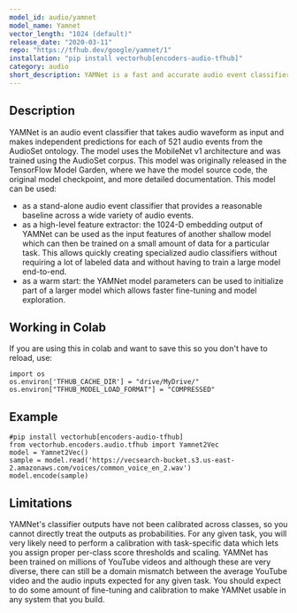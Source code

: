 ```yaml
---
model_id: audio/yamnet
model_name: Yamnet 
vector_length: "1024 (default)"
release_date: "2020-03-11"
repo: "https://tfhub.dev/google/yamnet/1"
installation: "pip install vectorhub[encoders-audio-tfhub]"
category: audio
short_description: YAMNet is a fast and accurate audio event classifier that can be used for a variety of audio tasks.
---
```


## Description

YAMNet is an audio event classifier that takes audio waveform as input and makes independent predictions for each 
of 521 audio events from the AudioSet ontology. The model uses the MobileNet v1 architecture and was trained using 
the AudioSet corpus. This model was originally released in the TensorFlow Model Garden, where we have the model 
source code, the original model checkpoint, and more detailed documentation.
This model can be used: 

- as a stand-alone audio event classifier that provides a reasonable baseline across a wide variety of audio events.
- as a high-level feature extractor: the 1024-D embedding output of YAMNet can be used as the input features of another shallow model which can then be trained on a small amount of data for a particular task. This allows quickly creating specialized audio classifiers without requiring a lot of labeled data and without having to train a large model end-to-end.
- as a warm start: the YAMNet model parameters can be used to initialize part of a larger model which allows faster fine-tuning and model exploration.

## Working in Colab

If you are using this in colab and want to save this so you don't have to reload, use: 

```
import os 
os.environ['TFHUB_CACHE_DIR'] = "drive/MyDrive/"
os.environ["TFHUB_MODEL_LOAD_FORMAT"] = "COMPRESSED"
```

## Example

```
#pip install vectorhub[encoders-audio-tfhub]
from vectorhub.encoders.audio.tfhub import Yamnet2Vec
model = Yamnet2Vec()
sample = model.read('https://vecsearch-bucket.s3.us-east-2.amazonaws.com/voices/common_voice_en_2.wav')
model.encode(sample)
```

## Limitations

YAMNet's classifier outputs have not been calibrated across classes, so you cannot directly treat 
the outputs as probabilities. For any given task, you will very likely need to perform a calibration with task-specific data 
which lets you assign proper per-class score thresholds and scaling.
YAMNet has been trained on millions of YouTube videos and although these are very diverse, there can still be a domain mismatch 
between the average YouTube video and the audio inputs expected for any given task. You should expect to do some amount of 
fine-tuning and calibration to make YAMNet usable in any system that you build.
